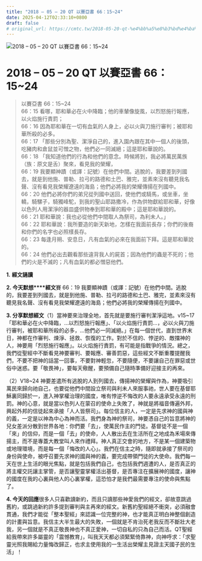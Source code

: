 ```yaml
---
title: "2018 – 05 – 20 QT 以賽亞書 66：15~24"
date: 2025-04-12T02:33:10+0800
draft: false
# original_url: https://cmtc.tw/2018-05-20-qt-%e4%bb%a5%e8%b3%bd%e4%ba%9e%e6%9b%b8-66%ef%bc%9a1524
---
```


![2018 – 05 – 20 QT 以賽亞書 66：15\~24](/images/qt.jpg   "2018 – 05 – 20 QT 以賽亞書 66：15\~24")

# 2018 – 05 – 20 QT 以賽亞書 66：15\~24

> 以賽亞書 66：15\~24  
> 66：15 看哪，耶和華必在火中降臨；他的車輦像旋風，以烈怒施行報應，以火焰施行責罰；  
> 66：16 因為耶和華在一切有血氣的人身上，必以火與刀施行審判；被耶和華所殺的必多。  
> 66：17 「那些分別為聖、潔淨自己的，進入園內跟在其中一個人的後頭，吃豬肉和倉鼠並可憎之物，他們必一同滅絕；這是耶和華說的。  
> 66：18 「我知道他們的行為和他們的意念。時候將到，我必將萬民萬族（族：原文是舌）聚來，看見我的榮耀，  
> 66：19 我要顯神蹟（或譯：記號）在他們中間。逃脫的，我要差到列國去，就是到他施、普勒、拉弓的路德和土巴、雅完，並素來沒有聽見我名聲、沒有看見我榮耀遼遠的海島；他們必將我的榮耀傳揚在列國中。  
> 66：20 他們必將你們的弟兄從列國中送回，使他們或騎馬，或坐車，坐轎，騎騾子，騎獨峰駝，到我的聖山耶路撒冷，作為供物獻給耶和華，好像以色列人用潔淨的器皿盛供物奉到耶和華的殿中；這是耶和華說的。  
> 66：21 耶和華說：我也必從他們中間取人為祭司，為利未人。」  
> 66：22 耶和華說：我所要造的新天新地，怎樣在我面前長存；你們的後裔和你們的名字也必照樣長存。  
> 66：23 每逢月朔、安息日，凡有血氣的必來在我面前下拜。這是耶和華說的。  
> 66：24 他們必出去觀看那些違背我人的屍首；因為他們的蟲是不死的；他們的火是不滅的；凡有血氣的都必憎惡他們。

**1.** **經文誦讀**

**2. 今天默想****經文**賽 66：19 我要顯神蹟（或譯：記號）在他們中間。逃脫的，我要差到列國去，就是到他施、普勒、拉弓的路德和土巴、雅完，並素來沒有聽見我名聲、沒有看見我榮耀遼遠的海島；他們必將我的榮耀傳揚在列國中。

**3. 分享默想經文**（1）當神要來治理全地，首先就是要施行審判潔淨這地。v15\~17「耶和華必在火中降臨，…以烈怒施行報應」、「以火焰施行責罰…，必以火與刀施行審判，被耶和華所殺的必多，…他們必一同滅絕。」在每一個世代，直到世界末日，神都在作審判、煉淨、拯救、恢復的工作。對於不信的、悖逆的、敵擋神的人，神要用「烈怒施行報應」。以火焰施行責罰，有可能是指戰爭的情況。總之，我們從聖經中不斷看見神要審判、要報應、審善罰惡，這些經文不斷重覆提醒我們，不要不把神的話當一回事，不要對神輕忽，不要隨便，不要讓自己在罪惡或世俗中迷惑。要「敬畏神」，要每天儆醒，要預備自己隨時準備好迎接主的再來。

（2）V18\~24 神要差遣所有逃脫的人到列國去，傳揚神的榮耀與作為，神要吸引萬民來歸向祂自己，也要從他們中間設立祭司與利未人來服事祂，世人要在基督耶穌裏同歸於一，進入神掌權治理的國度，唯有悖逆不悔改的人要永遠承受永遠的刑罰。神的心意，就是當以色列人在蒙召的使命上失敗了，神就是將福音傳遍外邦，興起外邦的信徒起來承接「人人皆祭司」。每位信主的人，一定是先求神的國與神的義，一定是以神為中心為神而活。我們身為神的祭司，神要憑自己的旨意將神的兒女差派分散到世界各地：你們要「去」，使萬民作主的門徒。基督徒不是一個「來」的信仰，而是一個「去」的使命，人人散出去在生活所在之地成為禾場來傳揚主，而不是專蓋大教堂叫人來作禮拜。神人真正交會的地方，不是某一個建築物或地理環境，而是每一個「悔改的人心」。我們在信主之時，隨即就承接了祭司的身份與使命，被呼召要先求神的國與神的義，要完成帶領門徒的大使命。我們每一天在世上生活的眼光焦點，就是包括我們自己，也包括我們週遭的人，是否真正的將主權交託讓主掌管，是否讓聖靈掌權活出基督，是否專注在擴展神的國度，讓神的國度在我的心裏與他人的心裏掌權，這恐怕才是我們最需要專注的使命與焦點了。

**4. 今天的回應**很多人只喜歡讀新約，而且只讀那些神愛我們的經文，卻故意跳過舊約，或跳過新約許多提到審判與主再來的經文。新舊約聖經絕不衝突，必須融會貫通，我們才能從「整本聖經」來認識一位完整的神，也才能真正明白神整個創造的計畫與旨意。我信主大半生最大的失敗，一個就是不肯治死老我反而不斷壯大老我，另一個就是不真正敬畏神也不真正愛神，一切自私的只為自己而活。QT聖經給我帶來許多屬靈的「震憾教育」，叫我天天都必須緊緊倚靠神，向神呼求：「求聖靈光照我賜給力量悔改歸正，也求主使用我的一生活出榮耀主見證主天國子民的生活」！